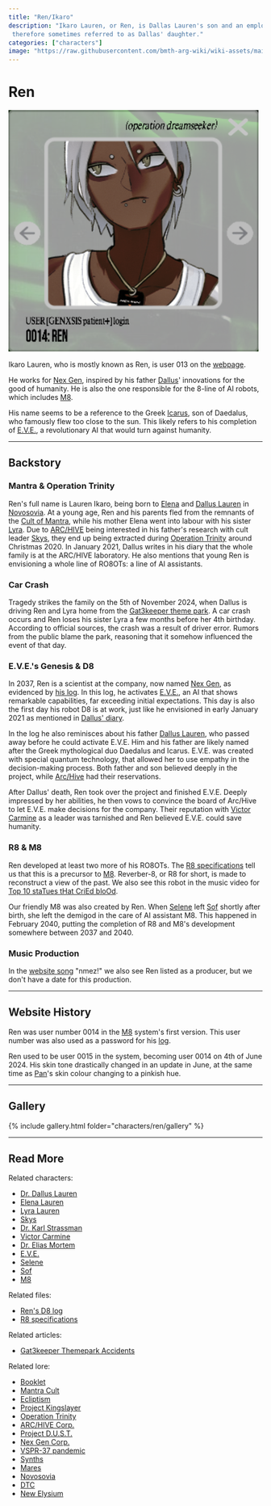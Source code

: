 ```yaml
---
title: "Ren/Ikaro"
description: "Ikaro Lauren, or Ren, is Dallas Lauren's son and an employee at Nex Gen. Ren is a trans man and is 
 therefore sometimes referred to as Dallas' daughter."
categories: ["characters"]
image: "https://raw.githubusercontent.com/bmth-arg-wiki/wiki-assets/main/characters/ren/ren-300x300.png"
---
```

# Ren

![Ren's avatar](https://raw.githubusercontent.com/bmth-arg-wiki/wiki-assets/main/characters/ren/14ren.png)

Ikaro Lauren, who is mostly known as Ren, is user 013 on the [webpage](../website/website). 

He works for [Nex Gen](../lore/nex-gen-corporation), inspired by his father [Dallus](dallus-lauren)' innovations 
for the good of humanity. He is also the one responsible for the 8-line of AI robots, which includes [M8](../m8).

His name seems to be a reference to the Greek [Icarus](https://en.wikipedia.org/wiki/Icarus),
son of Daedalus, who famously flew too close to the sun. This likely refers to his completion of 
[E.V.E.](eve), a revolutionary AI that would turn against humanity.

***

## Backstory

### Mantra & Operation Trinity

Ren's full name is Lauren Ikaro, being born to [Elena](elena-lauren) and [Dallus Lauren](dallus-lauren) in [Novosovia](../lore/novosovia). 
At a young age, Ren and his parents fled from the remnants of the [Cult of Mantra](../lore/mantra), while his mother Elena went 
into labour with his sister [Lyra](lyra-lauren). Due to [ARC/HIVE](../lore/archive) being interested in his father's 
research with cult leader [Skys](skys), they end up being extracted during [Operation Trinity](../for-sof) around Christmas 2020.
In January 2021, Dallus writes in his diary that the whole family is at the ARC/HIVE laboratory. He also mentions that 
young Ren is envisioning a whole line of RO8OTs: a line of AI assistants.

### Car Crash

Tragedy strikes the family on the 5th of November 2024, when Dallus is driving Ren and Lyra home from the [Gat3keeper 
theme park](../website/tdw-gatekeeper). A car crash occurs and Ren loses his sister Lyra a few months before her 4th birthday. 
According to official sources, the crash was a result of driver error. Rumors from the public blame the park, reasoning that 
it somehow influenced the event of that day.

### E.V.E.'s Genesis & D8

In 2037, Ren is a scientist at the company, now named [Nex Gen](../lore/nex-gen-corporation), 
as evidenced by [his log](../for-sof/lauren_d8_log). In this log, he activates [E.V.E.](eve), 
an AI that shows remarkable capabilities, far exceeding initial expectations. This day is also the first day 
his robot D8 is at work, just like he envisioned in early January 2021 as mentioned in [Dallus' diary](../for-sof/dallus-diary).

In the log he also reminisces about his father [Dallus Lauren](dallus-lauren), who passed away before he 
could activate E.V.E. Him and his father are likely named after the Greek mythological duo Daedalus and Icarus. 
E.V.E. was created with special quantum technology, that allowed her to use empathy in the decision-making process. 
Both father and son believed deeply in the project, while [Arc/Hive](../lore/archive) had their reservations. 

After Dallus' death, Ren took over the project and finished E.V.E. Deeply impressed by her abilities, he then vows 
to convince the board of Arc/Hive to let E.V.E. make decisions for the company. Their reputation with [Victor Carmine](victor-carmine) 
as a leader was tarnished and Ren believed E.V.E. could save humanity.

### R8 & M8

Ren developed at least two more of his RO8OTs. The [R8 specifications](../for-sof/r8) tell us that this is a precursor 
to [M8](../m8). Reverber-8, or R8 for short, is made to reconstruct a view of the past. We also see this robot 
in the music video for [Top 10 staTues tHat CriEd bloOd](../music/song-top10).

Our friendly M8 was also created by Ren. When [Selene](selene) left [Sof](sof) shortly after birth, she left 
the demigod in the care of AI assistant M8. This happened in February 2040, putting the completion of R8 and M8's 
development somewhere between 2037 and 2040.

### Music Production

In the [website song](../website/website-songs) "nmez!" we also see Ren listed as a producer, but we don't have 
a date for this production.

*** 

## Website History

Ren was user number 0014 in the [M8](../website/website) system's first version. This 
user number was also used as a password for his [log](../for-sof/lauren_d8_log).

Ren used to be user 0015 in the system, becoming user 0014 on 4th of June 2024.
His skin tone drastically changed in an update in June, at the same time as [Pan](pan)'s
skin colour changing to a pinkish hue.

***

## Gallery

{% include gallery.html folder="characters/ren/gallery" %}

***

## Read More

Related characters:

- [Dr. Dallus Lauren](dallus-lauren)
- [Elena Lauren](elena-lauren)
- [Lyra Lauren](lyra-lauren)
- [Skys](skys)
- [Dr. Karl Strassman](strassman)
- [Victor Carmine](victor-carmine)
- [Dr. Elias Mortem](elias-mortem)
- [E.V.E.](eve)
- [Selene](selene)
- [Sof](sof)
- [M8](../m8)

Related files:

- [Ren's D8 log](../for-sof/lauren_d8_log)
- [R8 specifications](../for-sof/r8)

Related articles:

- [Gat3keeper Themepark Accidents](../website/tdw-gatekeeper)

Related lore:

- [Booklet](../lore/booklet)
- [Mantra Cult](../lore/mantra)
- [Ecliptism](../lore/ecliptism)
- [Project Kingslayer](../lore/incident-kingslayer)
- [Operation Trinity](../lore/operation-trinity)
- [ARC/HIVE Corp.](../lore/archive)
- [Project D.U.S.T.](../lore/incident-dust)
- [Nex Gen Corp.](../lore/nex-gen-corporation)
- [VSPR-37 pandemic](../lore/vspr37)
- [Synths](../lore/synths)
- [Mares](../lore/mares)
- [Novosovia](../lore/novosovia)
- [DTC](../lore/dtc)
- [New Elysium](../lore/new-elysium)